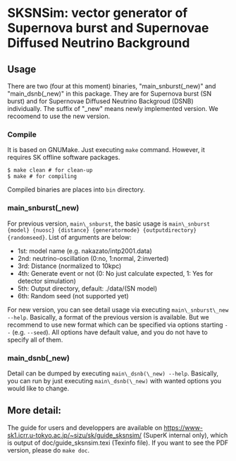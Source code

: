 # SKSNSim: vector generator of Supernova burst and Supernovae Diffused Neutrino Background
## Usage
There are two (four at this moment) binaries, "main\_snburst(\_new)" and "main\_dsnb(\_new)" in this package. They are for Supernova burst (SN burst) and for Supernovae Diffused Neutrino Backgroud (DSNB) individually. The suffix of "\_new" means newly implemented version. We recoomend to use the new version.

### Compile
It is based on GNUMake. Just executing ``make`` command. However, it requires SK offline software packages.
```SHELL
$ make clean # for clean-up
$ make # for compiling
```
Compiled binaries are places into ``bin`` directory.

### main\_snburst(\_new)
For previous version, ``main\_snburst``, the basic usage is ``main\_snburst {model} {nuosc} {distance} {generatormode} {outputdirectory} {randomseed}``. List of arguments are below:
* 1st: model name (e.g. nakazato/intp2001.data)
* 2nd: neutrino-oscillation (0:no, 1:normal, 2:inverted)
* 3rd: Distance (normalized to 10kpc)
* 4th: Generate event or not (0: No just calculate expected, 1: Yes for detector simulation)
* 5th: Output directory, default: ./data/(SN model)
* 6th: Random seed (not supported yet)

For new version, you can see detail usage via executing ``main\_snburst\_new --help``. Basically, a format of the previous version is available. But we recommend to use new format which can be specified via options starting ``--`` (e.g. ``--seed``). All options have default value, and you do not have to specify all of them.


### main\_dsnb(\_new)
Detail can be dumped by executing ``main\_dsnb(\_new) --help``.
Basically, you can run by just executing ``main\_dsnb(\_new)`` with wanted options you would like to change.

## More detail:

The guide for users and developpers are available on https://www-sk1.icrr.u-tokyo.ac.jp/~sizu/sk/guide_sksnsim/ (SuperK internal only), which is output of doc/guide_sksnsim.texi (Texinfo file). If you want to see the PDF version, please do ``make doc``.
